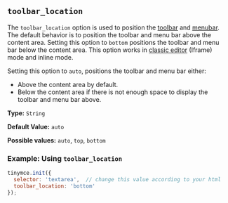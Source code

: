 ## `toolbar_location`

The `toolbar_location` option is used to position the [toolbar]({{site.baseurl}}/configure/editor-appearance/#toolbar) and [menubar]({{site.baseurl}}/configure/editor-appearance/#menubar). The default behavior is to position the toolbar and menu bar above the content area. Setting this option to `bottom` positions the toolbar and menu bar below the content area. This option works in [classic editor]({{site.baseurl}}/general-configuration-guide/use-tinymce-classic/) (Iframe) mode and inline mode.

Setting this option to `auto`, positions the toolbar and menu bar either:

* Above the content area by default.
* Below the content area if there is not enough space to display the toolbar and menu bar above.

**Type:** `String`

**Default Value:** `auto`

**Possible values:** `auto`, `top`, `bottom`

### Example: Using `toolbar_location`

```js
tinymce.init({
  selector: 'textarea',  // change this value according to your html
  toolbar_location: 'bottom'
});
```
